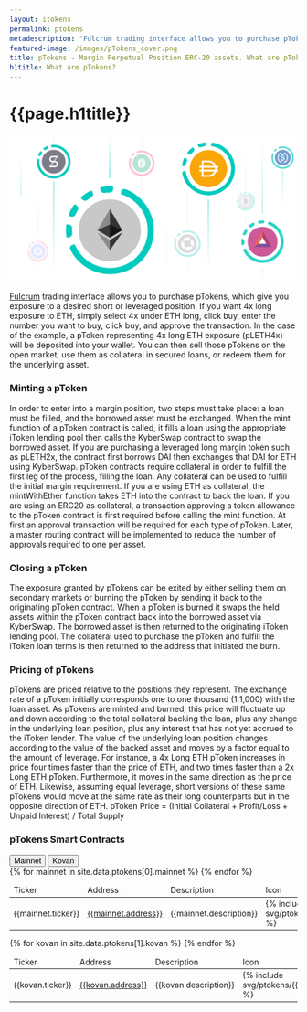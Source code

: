 ```yaml
---
layout: itokens
permalink: ptokens
metadescription: "Fulcrum trading interface allows you to purchase pTokens, ERC-20 assets which give you exposure to a desired short or leveraged position. "
featured-image: /images/pTokens_cover.png
title: pTokens - Margin Perpetual Position ERC-20 assets. What are pTokens?
h1title: What are pTokens?
---
```

<div class="container container-md post-content">
    <h1 class="fw-800 fs-46 lh-120 color-black text-center mb-20 mt-70 mt-sm-30 fs-sm-32">{{page.h1title}}</h1>
    <img src="/images/pTokens_cover.png" alt="pTokens" title="pTokens">
    <p><a href="https://fulcrum.trade">Fulcrum</a> trading interface allows you to purchase pTokens, which give you exposure to a desired short or leveraged position. If you want 4x long exposure to ETH, simply select 4x under ETH long, click buy, enter the number you want to buy, click buy, and approve the transaction. In the case of the example, a pToken representing 4x long ETH exposure (pLETH4x) will be deposited into your wallet. You can then sell those pTokens on the open market, use them as collateral in secured loans, or redeem them for the underlying asset.</p>
    <h3>Minting a pToken</h3>
    <p>In order to enter into a margin position, two steps must take place: a loan must be filled, and the borrowed asset must be exchanged. When the mint function of a pToken contract is called, it fills a loan using the appropriate iToken lending pool then calls the KyberSwap contract to swap the borrowed asset. If you are purchasing a leveraged long margin token such as pLETH2x, the contract first borrows DAI then exchanges that DAI for ETH using KyberSwap. pToken contracts require collateral in order to fulfill the first leg of the process, filling the loan. Any collateral can be used to fulfill the initial margin requirement. If you are using ETH as collateral, the mintWithEther function takes ETH into the contract to back the loan. If you are using an ERC20 as collateral, a transaction approving a token allowance to the pToken contract is first required before calling the mint function. At first an approval transaction will be required for each type of pToken. Later, a master routing contract will be implemented to reduce the number of approvals required to one per asset.</p>
    <h3>Closing a pToken</h3>
    <p>The exposure granted by pTokens can be exited by either selling them on secondary markets or burning the pToken by sending it back to the originating pToken contract. When a pToken is burned it swaps the held assets within the pToken contract back into the borrowed asset via KyberSwap. The borrowed asset is then returned to the originating iToken lending pool. The collateral used to purchase the pToken and fulfill the iToken loan terms is then returned to the address that initiated the burn.</p>
    <h3>Pricing of pTokens</h3>
    <p>pTokens are priced relative to the positions they represent. The exchange rate of a pToken initially corresponds one to one thousand (1:1,000) with the loan asset. As pTokens are minted and burned, this price will fluctuate up and down according to the total collateral backing the loan, plus any change in the underlying loan position, plus any interest that has not yet accrued to the iToken lender. The value of the underlying loan position changes according to the value of the backed asset and moves by a factor equal to the amount of leverage. For instance, a 4x Long ETH pToken increases in price four times faster than the price of ETH, and two times faster than a 2x Long ETH pToken. Furthermore, it moves in the same direction as the price of ETH. Likewise, assuming equal leverage, short versions of these same pTokens would move at the same rate as their long counterparts but in the opposite direction of ETH. pToken Price = (Initial Collateral + Profit/Loss + Unpaid Interest) / Total Supply</p>
</div>


<div class="container container-xl">
    <h3 class="fs-24 fs-sm-20 fw-700 lh-160 lh-xs-150 mb-15 color-primary text-center mb-30">pTokens Smart Contracts</h3>
    <div class="buttons-tabs-ptokens">
        <button class="tablinks-ptokens active" data-ptokens="mainnet">Mainnet</button>
        <button class="tablinks-ptokens" data-ptokens="kovan">Kovan</button>
    </div>
    <div id="mainnet" class="tabcontent-ptokens active">
        <table class="table-ptokens">
            <thead>
                <tr>
                    <td class="thead-ticker">Ticker</td>
                    <td class="thead-address">Address</td>
                    <td class="thead-description">Description</td>
                    <td class="thead-icon">Icon</td>
                </tr>
            </thead>
            <tbody>
                {% for mainnet in site.data.ptokens[0].mainnet %}
                    <tr>
                        <td class="ticker">{{mainnet.ticker}}</td>
                        <td class="address"><a href="https://etherscan.io/address/{{ mainnet.address }}" target="_blank">{{mainnet.address}}</a></td>
                        <td class="description">{{mainnet.description}}</td>
                        <td class="icon">{% include svg/ptokens/{{mainnet.ticker}}.svg %}</td>
                    </tr>
                {% endfor %}
            </tbody>
        </table>
    </div>
    <div id="kovan" class="tabcontent-ptokens">
        <table class="table-ptokens">
            <thead>
                <tr>
                    <td class="thead-ticker">Ticker</td>
                    <td class="thead-address">Address</td>
                    <td class="thead-description">Description</td>
                    <td class="thead-icon">Icon</td>
                </tr>
            </thead>
            <tbody>
                {% for kovan in site.data.ptokens[1].kovan %}
                    <tr>
                        <td class="ticker">{{kovan.ticker}}</td>
                        <td class="address"><a href="https://kovan.etherscan.io/address/{{ kovan.address }}" target="_blank">{{kovan.address}}</a></td>
                        <td class="description">{{kovan.description}}</td>
                        <td class="icon">{% include svg/ptokens/{{kovan.ticker}}.svg %}</td>
                    </tr>
                {% endfor %}
            </tbody>
        </table>
    </div>
</div>
